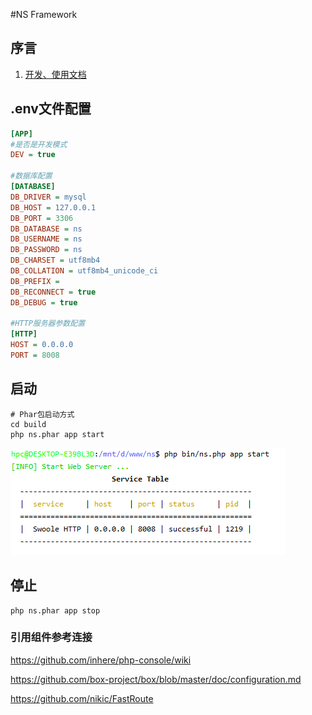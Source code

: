 #NS Framework

## 序言

1. [开发、使用文档](doc/main.md "文档")

## .env文件配置

```ini
[APP]
#是否是开发模式
DEV = true

#数据库配置
[DATABASE]
DB_DRIVER = mysql
DB_HOST = 127.0.0.1
DB_PORT = 3306
DB_DATABASE = ns
DB_USERNAME = ns
DB_PASSWORD = ns
DB_CHARSET = utf8mb4
DB_COLLATION = utf8mb4_unicode_ci
DB_PREFIX =
DB_RECONNECT = true
DB_DEBUG = true

#HTTP服务器参数配置
[HTTP]
HOST = 0.0.0.0
PORT = 8008

```

## 启动

```shell script
# Phar包启动方式
cd build
php ns.phar app start
```

![](doc/static/start.jpg)

## 停止

```shell script
php ns.phar app stop
```


### 引用组件参考连接
https://github.com/inhere/php-console/wiki


https://github.com/box-project/box/blob/master/doc/configuration.md


https://github.com/nikic/FastRoute
